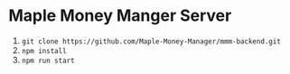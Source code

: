 # Maple Money Manger Server

1. ``` git clone https://github.com/Maple-Money-Manager/mmm-backend.git ```
1. ``` npm install ```
1. ``` npm run start ```

